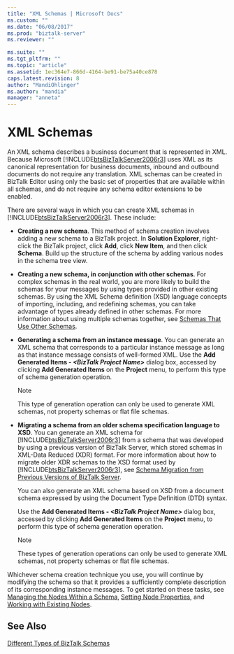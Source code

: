 ```yaml
---
title: "XML Schemas | Microsoft Docs"
ms.custom: ""
ms.date: "06/08/2017"
ms.prod: "biztalk-server"
ms.reviewer: ""

ms.suite: ""
ms.tgt_pltfrm: ""
ms.topic: "article"
ms.assetid: 1ec364e7-866d-4164-be91-be75a40ce878
caps.latest.revision: 8
author: "MandiOhlinger"
ms.author: "mandia"
manager: "anneta"
---
```

# XML Schemas
An XML schema describes a business document that is represented in XML. Because Microsoft [!INCLUDE[btsBizTalkServer2006r3](../includes/btsbiztalkserver2006r3-md.md)] uses XML as its canonical representation for business documents, inbound and outbound documents do not require any translation. XML schemas can be created in BizTalk Editor using only the basic set of properties that are available within all schemas, and do not require any schema editor extensions to be enabled.  
  
 There are several ways in which you can create XML schemas in [!INCLUDE[btsBizTalkServer2006r3](../includes/btsbiztalkserver2006r3-md.md)]. These include:  
  
-   **Creating a new schema**. This method of schema creation involves adding a new schema to a BizTalk project. In **Solution Explorer**, right-click the BizTalk project, click **Add**, click **New Item**, and then click **Schema**. Build up the structure of the schema by adding various nodes in the schema tree view.  
  
-   **Creating a new schema, in conjunction with other schemas**. For complex schemas in the real world, you are more likely to build the schemas for your messages by using types provided in other existing schemas. By using the XML Schema definition (XSD) language concepts of importing, including, and redefining schemas, you can take advantage of types already defined in other schemas. For more information about using multiple schemas together, see [Schemas That Use Other Schemas](../core/schemas-that-use-other-schemas.md).  
  
-   **Generating a schema from an instance message**. You can generate an XML schema that corresponds to a particular instance message as long as that instance message consists of well-formed XML. Use the **Add Generated Items - *\<BizTalk Project Name>*** dialog box, accessed by clicking **Add Generated Items** on the **Project** menu, to perform this type of schema generation operation.  
  
    > [!NOTE]
    >  This type of generation operation can only be used to generate XML schemas, not property schemas or flat file schemas.  
  
-   **Migrating a schema from an older schema specification language to XSD**. You can generate an XML schema for [!INCLUDE[btsBizTalkServer2006r3](../includes/btsbiztalkserver2006r3-md.md)] from a schema that was developed by using a previous version of BizTalk Server, which stored schemas in XML-Data Reduced (XDR) format. For more information about how to migrate older XDR schemas to the XSD format used by [!INCLUDE[btsBizTalkServer2006r3](../includes/btsbiztalkserver2006r3-md.md)], see [Schema Migration from Previous Versions of BizTalk Server](../core/schema-migration-from-previous-versions-of-biztalk-server.md).  
  
     You can also generate an XML schema based on XSD from a document schema expressed by using the Document Type Definition (DTD) syntax.  
  
     Use the **Add Generated Items - *\<BizTalk Project Name>*** dialog box, accessed by clicking **Add Generated Items** on the **Project** menu, to perform this type of schema generation operation.  
  
    > [!NOTE]
    >  These types of generation operations can only be used to generate XML schemas, not property schemas or flat file schemas.  
  
 Whichever schema creation technique you use, you will continue by modifying the schema so that it provides a sufficiently complete description of its corresponding instance messages. To get started on these tasks, see [Managing the Nodes Within a Schema](../core/managing-the-nodes-within-a-schema.md), [Setting Node Properties](../core/how-to-set-node-properties.md), and [Working with Existing Nodes](../core/working-with-existing-nodes.md).  
  
## See Also  
 [Different Types of BizTalk Schemas](../core/different-types-of-biztalk-schemas.md)